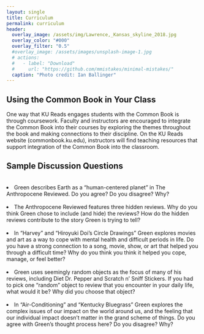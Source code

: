```yaml
---
layout: single
title: Curriculum
permalink: curriculum
header:
  overlay_image: /assets/img/Lawrence,_Kansas_skyline_2018.jpg
  overlay_color: "#000"
  overlay_filter: "0.5"
  #overlay_image: /assets/images/unsplash-image-1.jpg
  # actions:
  #   - label: "Download"
  #     url: "https://github.com/mmistakes/minimal-mistakes/"
  caption: "Photo credit: Ian Ballinger"
---
```



<h2>Using the Common Book in Your Class </h2>

One way that KU Reads engages students with the Common Book is through coursework. Faculty and instructors are encouraged to integrate the Common Book into their courses by exploring the themes throughout the book and making connections to their discipline. On the KU Reads website (commonbook.ku.edu), instructors will find teaching resources that support integration of the Common Book into the classroom. 

<h2>Sample Discussion Questions</h2>
<br>
<li>Green describes Earth as a “human-centered planet” in The Anthropocene Reviewed. Do you agree? Do you disagree? Why? </li>
<br>
<li>The Anthropocene Reviewed features three hidden reviews. Why do you think Green chose to include (and hide) the reviews? How do the hidden reviews contribute to the story Green is trying to tell? </li> 
<br>
<li>In “Harvey” and “Hiroyuki Doi’s Circle Drawings” Green explores movies and art as a way to cope with mental health and difficult periods in life. Do you have a strong connection to a song, movie, show, or art that helped you through a difficult time? Why do you think you think it helped you cope, manage, or feel better? </li>
<br>
<li>Green uses seemingly random objects as the focus of many of his reviews, including Diet Dr. Pepper and Scratch n’ Sniff Stickers. If you had to pick one “random” object to review that you encounter in your daily life, what would it be? Why did you choose that object? </li>
<br>
<li>In “Air-Conditioning” and “Kentucky Bluegrass” Green explores the complex issues of our impact on the world around us, and the feeling that our individual impact doesn’t matter in the grand scheme of things. Do you agree with Green’s thought process here? Do you disagree? Why? </li>